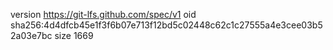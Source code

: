 version https://git-lfs.github.com/spec/v1
oid sha256:4d4dfcb45e1f3f6b07e713f12bd5c02448c62c1c27555a4e3cee03b52a03e7bc
size 1669

